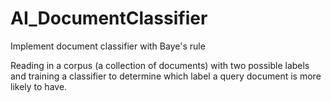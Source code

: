 # AI_DocumentClassifier
Implement document classifier with Baye's rule

Reading in a corpus (a collection of documents) with two possible labels and training a classifier to determine which label a query document is more likely to have.


